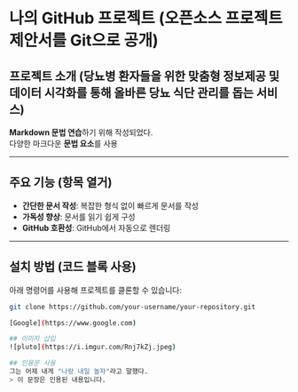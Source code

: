 # 나의 GitHub 프로젝트 (오픈소스 프로젝트 제안서를 Git으로 공개)

## 프로젝트 소개 (당뇨병 환자들을 위한 맞춤형 정보제공 및 데이터 시각화를 통해 올바른 당뇨 식단 관리를 돕는 서비스)
**Markdown 문법 연습**하기 위해 작성되었다.  
다양한 마크다운 **문법 요소**를 사용

---

## 주요 기능 (항목 열거)
- **간단한 문서 작성**: 복잡한 형식 없이 빠르게 문서를 작성
- **가독성 향상**: 문서를 읽기 쉽게 구성
- **GitHub 호환성**: GitHub에서 자동으로 렌더링

---

## 설치 방법 (코드 블록 사용)
아래 명령어를 사용해 프로젝트를 클론할 수 있습니다:

```bash
git clone https://github.com/your-username/your-repository.git

[Google](https://www.google.com)

## 이미지 삽입
![pluto](https://i.imgur.com/Rnj7kZj.jpeg)

## 인용문 사용
그는 어제 내게 "나랑 내일 놀자"라고 말했다.
> 이 문장은 인용된 내용입니다.
